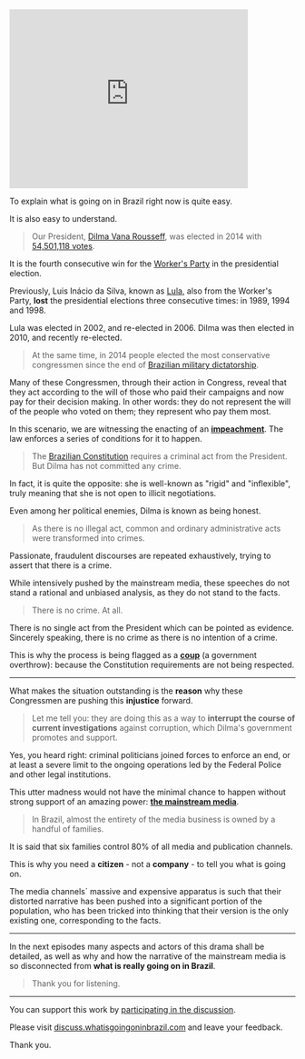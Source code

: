 <iframe width="420" height="315" src="https://www.youtube.com/embed/nhTFWMW2hqY?cc_load_policy=1" frameborder="0" allowfullscreen></iframe>

To explain what is going on in Brazil right now is quite easy.

It is also easy to understand.

> Our President, [Dilma Vana Rousseff](https://www.facebook.com/DilmaRousseff), was elected in 2014 with [54,501,118 votes](http://www.tse.jus.br/eleicoes/estatisticas/estatisticas-eleitorais-2014-resultado).

It is the fourth consecutive win for the [Worker's Party](https://www.facebook.com/pt.brasil) in the presidential election.

Previously, Luis Inácio da Silva, known as [Lula](https://www.facebook.com/Lula), also from the Worker's Party, **lost** the presidential elections three consecutive times: in 1989, 1994 and 1998.

Lula was elected in 2002, and re-elected in 2006. Dilma was then elected in 2010, and recently re-elected.

> At the same time, in 2014 people elected the most conservative congressmen since the end of [Brazilian military dictatorship](https://en.wikipedia.org/wiki/Brazilian_military_government).

Many of these Congressmen, through their action in Congress, reveal that they act according to the will of those who paid their campaigns and now pay for their decision making. In other words: they do not represent the will of the people who voted on them; they represent who pay them most.

In this scenario, we are witnessing the enacting of an [**impeachment**](https://en.wikipedia.org/wiki/Impeachment). The law enforces a series of conditions for it to happen.

> The [Brazilian Constitution](https://en.wikipedia.org/wiki/Constitution_of_Brazil) requires a criminal act from the President. But Dilma has not committed any crime.

In fact, it is quite the opposite: she is well-known as "rigid" and "inflexible", truly meaning that she is not open to illicit negotiations.

Even among her political enemies, Dilma is known as being honest.

> As there is no illegal act, common and ordinary administrative acts were transformed into crimes.

Passionate, fraudulent discourses are repeated exhaustively, trying to assert that there is a crime.

While intensively pushed by the mainstream media, these speeches do not stand a rational and unbiased analysis, as they do not stand to the facts.

> There is no crime. At all.

There is no single act from the President which can be pointed as evidence. Sincerely speaking, there is no crime as there is no intention of a crime.

This is why the process is being flagged as a [**coup**](https://en.wikipedia.org/wiki/Coup_d%27%C3%A9tat) (a government overthrow): because the Constitution requirements are not being respected.

-----

What makes the situation outstanding is the **reason** why these Congressmen are pushing this **injustice** forward.

> Let me tell you: they are doing this as a way to **interrupt the course of current investigations** against corruption, which Dilma's government promotes and support.

Yes, you heard right: criminal politicians joined forces to enforce an end, or at least a severe limit to the ongoing operations led by the Federal Police and other legal institutions.

This utter madness would not have the minimal chance to happen without strong support of an amazing power: [**the mainstream media**](https://en.wiktionary.org/wiki/presstitute).

> In Brazil, almost the entirety of the media business is owned by a handful of families.

It is said that six families control 80% of all media and publication channels.

This is why you need a **citizen** - not a **company** - to tell you what is going on.

The media channels´ massive and expensive apparatus is such that their distorted narrative has been pushed into a significant portion of the population, who has been tricked into thinking that their version is the only existing one, corresponding to the facts.

-----

In the next episodes many aspects and actors of this drama shall be detailed, as well as why and how the narrative of the mainstream media is so disconnected from **what is really going on in Brazil**.

> Thank you for listening.

-----

You can support this work by [participating in the discussion](https://discuss.whatisgoingoninbrazil.com/t/17).

Please visit [discuss.whatisgoingoninbrazil.com](https://discuss.whatisgoingoninbrazil.com/t/17) and leave your feedback.

Thank you.